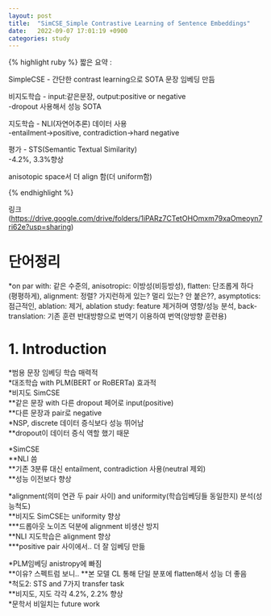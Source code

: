 ```yaml
---
layout: post
title:  "SimCSE_Simple Contrastive Learning of Sentence Embeddings"
date:   2022-09-07 17:01:19 +0900
categories: study
---
```






{% highlight ruby %}
짧은 요약 :  

SimpleCSE - 간단한 contrast learning으로 SOTA 문장 임베딩 만듬  

비지도학습 - input:같은문장, output:positive or negative  
    -dropout 사용해서 성능 SOTA  

지도학습 - NLI(자연어추론) 데이터 사용  
    -entailment->positive, contradiction->hard negative  

평가 - STS(Semantic Textual Similarity)  
    -4.2%, 3.3%향상  

anisotopic space서 더 align 함(더 uniform함)  




{% endhighlight %}


링크(https://drive.google.com/drive/folders/1iPARz7CTetOHOmxm79xaOmeoyn7ri62e?usp=sharing)


# 단어정리  
*on par with: 같은 수준의, anisotropic: 이방성(비등방성), flatten: 단조롭게 하다(평평하게), alignment: 정렬? 가지런하게 있는? 멀리 있는? 안 붙은??, asymptotics: 점근적인, ablation: 제거, ablation study: feature 제거하며 영향/성능 분석, back-translation: 기존 훈련 반대방향으로 번역기 이용하여 번역(양방향 훈련용)  


# 1. Introduction  
*범용 문장 임베딩 학습 매력적  
*대조학습 with PLM(BERT or RoBERTa) 효과적  
*비지도 SimCSE  
**같은 문장 with 다른 dropout 페어로 input(positive)  
**다른 문장과 pair로 negative  
*NSP, discrete 데이터 증식보다 성능 뛰어남  
**dropout이 데이터 증식 역할 했기 때문  


*SimCSE  
**NLI 씀  
**기존 3분류 대신 entailment, contradiction 사용(neutral 제외)   
**성능 이전보다 향상  


*alignment(의미 연관 두 pair 사이) and uniformity(학습임베딩들 동일한지) 분석(성능척도)  
**비지도 SimCSE는 uniformity 향상  
***드롭아웃 노이즈 덕분에 alignment 비생산 방지  
**NLI 지도학습은 alignment 향상  
***positive pair 사이에서.. 더 잘 임베딩 만듦  


*PLM임베딩 anistropy에 빠짐  
**이유? 스펙트럼 보니..
**본 모델 CL 통해 단일 분포에 flatten해서 성능 더 좋음  
*척도2: STS and 7가지 transfer task  
**비지도, 지도 각각 4.2%, 2.2% 향상  
*문학서 비일치는 future work  



